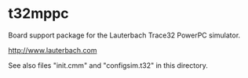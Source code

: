 t32mppc
=======

Board support package for the Lauterbach Trace32 PowerPC simulator.

  http://www.lauterbach.com

See also files "init.cmm" and "configsim.t32" in this directory.
